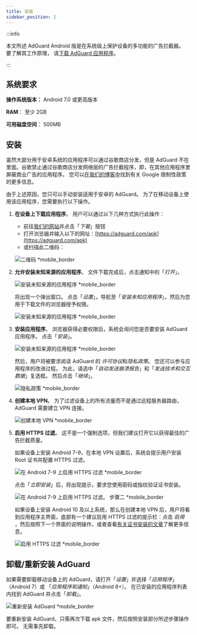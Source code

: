 ```yaml
---
title: 安装
sidebar_position: 2
---
```


:::info

本文所述 AdGuard Android 版是在系统级上保护设备的多功能的广告拦截器。 要了解其工作原理， 请[下载 AdGuard 应用程序](https://agrd.io/download-kb-adblock)。

:::

## 系统要求

**操作系统版本：** Android 7.0 或更高版本

**RAM**： 至少 2GB

**可用磁盘空间**： 500MB

## 安装

虽然大部分用于安卓系统的应用程序可以通过谷歌商店分发，但是 AdGuard 不在里面。谷歌禁止通过谷歌商店分发网络层的广告拦截程序，即，在其他应用程序里屏蔽商业广告的应用程序。 您可以[在我们的博客中](https://adguard.com/blog/adguard-google-play-removal.html)找到有关 Google 限制性政策的更多信息。

由于上述原因，您只可以手动安装适用于安卓的 AdGuard。 为了在移动设备上使用该应用程序，您需要执行以下操作。

1. **在设备上下载应用程序**。 用户可以通过以下几种方式执行此操作：

    - 前往[我们的网站](https://adguard.com/adguard-android/overview.html)并点击「*下载*」按钮
    - 打开浏览器并输入以下的网址：[https://adguard.com/apk](https://adguard.com/apk)
    - 或扫描此二维码：

    ![二维码 *mobile_border](https://cdn.adtidy.org/content/kb/ad_blocker/android/installation/inst-qr-en-1.png)

1. **允许安装未知来源的应用程序**。 文件下载完成后，点击通知中的「*打开*」。

    ![安装未知来源的应用程序 *mobile_border](https://cdn.adtidy.org/content/kb/ad_blocker/android/installation/inst_1.png)

    将出现一个弹出窗口。 点击「*设置*」，导航至「*安装未知应用程序*」，然后为您用于下载文件的浏览器授予权限。

    ![安装未知来源的应用程序 *mobile_border](https://cdn.adtidy.org/content/kb/ad_blocker/android/installation/inst_3.png)

1. **安装应用程序**。 浏览器获得必要权限后，系统会询问您是否要安装 AdGuard 应用程序。 点击「*安装*」。

    ![安装未知来源的应用程序 *mobile_border](https://cdn.adtidy.org/content/kb/ad_blocker/android/installation/inst_3.png)

    然后，用户将被要求阅读 AdGuard 的 *许可协议*和*隐私政策*。 您还可以参与应用程序的改进过程。 为此，请选中「*自动发送崩溃报告*」和「*发送技术和交互数据*」复选框。 然后点击「*继续*」。

    ![隐私政策 *mobile_border](https://cdn.adtidy.org/content/kb/ad_blocker/android/installation/fl_3.png)

1. **创建本地 VPN**。 为了过滤设备上的所有流量而不是通过远程服务器路由，AdGuard 需要建立 VPN 连接。

    ![创建本地 VPN *mobile_border](https://cdn.adtidy.org/content/kb/ad_blocker/android/installation/fl_3.png)

1. **启用 HTTPS 过滤**。 这不是一个强制选项，但我们建议打开它以获得最佳的广告拦截质量。

    如果设备上安装 Android 7-9，在本地 VPN 设置后，系统会提示用户安装 Root 证书并配置 HTTPS 过滤。

    ![在 Android 7-9 上启用 HTTPS 过滤 *mobile_border](https://cdn.adtidy.org/content/kb/ad_blocker/android/installation/cert_1.jpg)

    点击「*立即安装*」后，将出现提示，要求您使用密码或指纹验证证书安装。

    ![在 Android 7-9 上启用 HTTPS 过滤。 步骤二 *mobile_border](https://cdn.adtidy.org/content/kb/ad_blocker/android/installation/cert_2.jpg)

    如果设备上安装 Android 10 及以上系统，那么在创建本地 VPN 后，用户将看到应用程序主界面，底部有一个建议启用 HTTPS 过滤的提示栏：点击 *启用* ，然后按照下一个界面的说明操作，或者查看[有关证书安装的文章](solving-problems/manual-certificate.md)了解更多信息。

    ![启用 HTTPS 过滤 *mobile_border](https://cdn.adtidy.org/content/kb/ad_blocker/android/installation/fl_5.png)

## 卸载/重新安装 AdGuard

如果需要卸载移动设备上的 AdGuard，请打开「*设置*」并选择「*应用程序*」（Android 7）或 「*应用程序和通知*」（Android 8+）。 在已安装的应用程序列表内找到 AdGuard 并点击「*卸载*」。

![重新安装 AdGuard *mobile_border](https://cdn.adtidy.org/content/kb/ad_blocker/android/installation/inst_4.png)

要重新安装 AdGuard，只需再次下载 apk 文件，然后按照安装部分所述步骤操作即可。 无需事先卸载。

